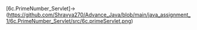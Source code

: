 [6c.PrimeNumber_Servlet]->(https://github.com/Shravya270/Advance_Java/blob/main/java_assignment_1/6c.PrimeNumber_Servlet/src/6c.primeServlet.png)
